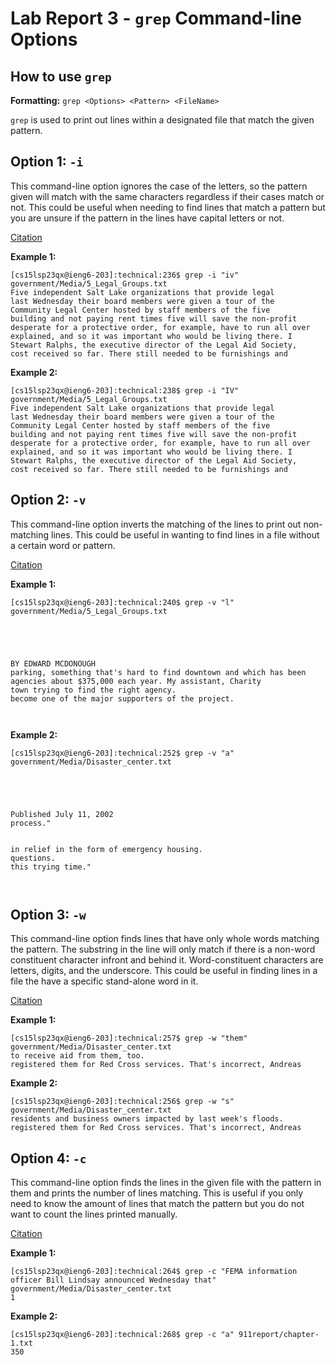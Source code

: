 # Lab Report 3 - `grep` Command-line Options

## How to use `grep`

**Formatting:** `grep <Options> <Pattern> <FileName>`

`grep` is used to print out lines within a designated file that match the given pattern.

## Option 1: `-i`

This command-line option ignores the case of the letters, so the pattern given will match with the same characters regardless if their cases match or not. This could be useful when needing to find lines that match a pattern but you are unsure if the pattern in the lines have capital letters or not.

[Citation](https://man7.org/linux/man-pages/man1/grep.1.html)

**Example 1:**                                                                                                          
```
[cs15lsp23qx@ieng6-203]:technical:236$ grep -i "iv" government/Media/5_Legal_Groups.txt 
Five independent Salt Lake organizations that provide legal
last Wednesday their board members were given a tour of the
Community Legal Center hosted by staff members of the five
building and not paying rent times five will save the non-profit
desperate for a protective order, for example, have to run all over
explained, and so it was important who would be living there. I
Stewart Ralphs, the executive director of the Legal Aid Society,
cost received so far. There still needed to be furnishings and
```

**Example 2:**                                                                           
```
[cs15lsp23qx@ieng6-203]:technical:238$ grep -i "IV" government/Media/5_Legal_Groups.txt
Five independent Salt Lake organizations that provide legal
last Wednesday their board members were given a tour of the
Community Legal Center hosted by staff members of the five
building and not paying rent times five will save the non-profit
desperate for a protective order, for example, have to run all over
explained, and so it was important who would be living there. I
Stewart Ralphs, the executive director of the Legal Aid Society,
cost received so far. There still needed to be furnishings and
```

## Option 2: `-v`

This command-line option inverts the matching of the lines to print out non-matching lines. This could be useful in wanting to find lines in a file without a certain word or pattern.

[Citation](https://man7.org/linux/man-pages/man1/grep.1.html)

**Example 1:**
```
[cs15lsp23qx@ieng6-203]:technical:240$ grep -v "l" government/Media/5_Legal_Groups.txt





BY EDWARD MCDONOUGH
parking, something that's hard to find downtown and which has been
agencies about $375,000 each year. My assistant, Charity
town trying to find the right agency.
become one of the major supporters of the project.



```

**Example 2:**
```
[cs15lsp23qx@ieng6-203]:technical:252$ grep -v "a" government/Media/Disaster_center.txt





Published July 11, 2002
process."


in relief in the form of emergency housing.
questions.
this trying time."



```

## Option 3: `-w`

This command-line option finds lines that have only whole words matching the pattern. The substring in the line will only match if there is a non-word constituent character infront and behind it. Word-constituent characters are letters, digits, and the underscore. This could be useful in finding lines in a file the have a specific stand-alone word in it. 

[Citation](https://man7.org/linux/man-pages/man1/grep.1.html)

**Example 1:**
```
[cs15lsp23qx@ieng6-203]:technical:257$ grep -w "them" government/Media/Disaster_center.txt
to receive aid from them, too.
registered them for Red Cross services. That's incorrect, Andreas
```

**Example 2:**
```
[cs15lsp23qx@ieng6-203]:technical:256$ grep -w "s" government/Media/Disaster_center.txt
residents and business owners impacted by last week's floods.
registered them for Red Cross services. That's incorrect, Andreas
```

## Option 4: `-c`

This command-line option finds the lines in the given file with the pattern in them and prints the number of lines matching. This is useful if you only need to know the amount of lines that match the pattern but you do not want to count the lines printed manually.

[Citation](https://man7.org/linux/man-pages/man1/grep.1.html)

**Example 1:**
``` 
[cs15lsp23qx@ieng6-203]:technical:264$ grep -c "FEMA information officer Bill Lindsay announced Wednesday that" government/Media/Disaster_center.txt
1
```

**Example 2:**
```
[cs15lsp23qx@ieng6-203]:technical:268$ grep -c "a" 911report/chapter-1.txt 
350
```





